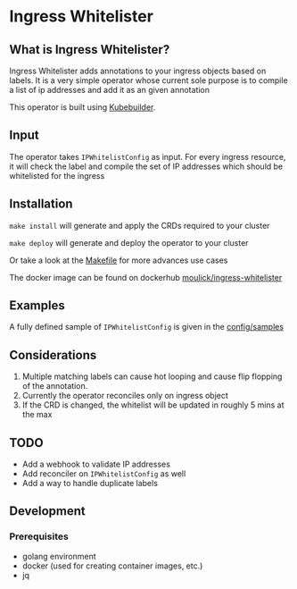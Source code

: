 # Ingress Whitelister

## What is Ingress Whitelister?

Ingress Whitelister adds annotations to your ingress objects based on labels. It is a very simple operator whose current
sole purpose is to compile a list of ip addresses and add it as an given annotation

This operator is built using [Kubebuilder](https://github.com/kubernetes-sigs/kubebuilder).

## Input

The operator takes `IPWhitelistConfig` as input. For every ingress resource, it will check the label and compile the set
of IP addresses which should be whitelisted for the ingress

## Installation

`make install` will generate and apply the CRDs required to your cluster

`make deploy` will generate and deploy the operator to your cluster

Or take a look at the [Makefile](Makefile) for more advances use cases

The docker image can be found on
dockerhub [moulick/ingress-whitelister](https://hub.docker.com/r/moulick/ingress-whitelister)

## Examples

A fully defined sample of `IPWhitelistConfig` is given in the [config/samples](config/samples)

## Considerations

1. Multiple matching labels can cause hot looping and cause flip flopping of the annotation.
2. Currently the operator reconciles only on ingress object
3. If the CRD is changed, the whitelist will be updated in roughly 5 mins at the max

## TODO

- Add a webhook to validate IP addresses
- Add reconciler on `IPWhitelistConfig` as well
- Add a way to handle duplicate labels

## Development

### Prerequisites

- golang environment
- docker (used for creating container images, etc.)
- jq
